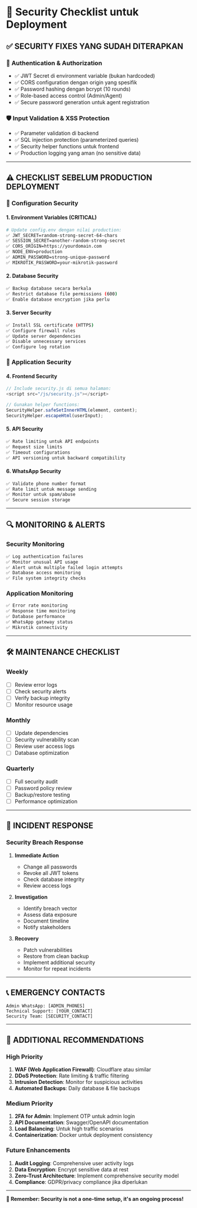 # 🔐 Security Checklist untuk Deployment

## ✅ SECURITY FIXES YANG SUDAH DITERAPKAN

### 🔑 **Authentication & Authorization**
- ✅ JWT Secret di environment variable (bukan hardcoded)
- ✅ CORS configuration dengan origin yang spesifik
- ✅ Password hashing dengan bcrypt (10 rounds)
- ✅ Role-based access control (Admin/Agent)
- ✅ Secure password generation untuk agent registration

### 🛡️ **Input Validation & XSS Protection**
- ✅ Parameter validation di backend
- ✅ SQL injection protection (parameterized queries)
- ✅ Security helper functions untuk frontend
- ✅ Production logging yang aman (no sensitive data)

---

## ⚠️ CHECKLIST SEBELUM PRODUCTION DEPLOYMENT

### 🔧 **Configuration Security**

#### **1. Environment Variables (CRITICAL)**
```bash
# Update config.env dengan nilai production:
✅ JWT_SECRET=random-strong-secret-64-chars
✅ SESSION_SECRET=another-random-strong-secret
✅ CORS_ORIGIN=https://yourdomain.com
✅ NODE_ENV=production
✅ ADMIN_PASSWORD=strong-unique-password
✅ MIKROTIK_PASSWORD=your-mikrotik-password
```

#### **2. Database Security**
```bash
✅ Backup database secara berkala
✅ Restrict database file permissions (600)
✅ Enable database encryption jika perlu
```

#### **3. Server Security**
```bash
✅ Install SSL certificate (HTTPS)
✅ Configure firewall rules
✅ Update server dependencies
✅ Disable unnecessary services
✅ Configure log rotation
```

### 🚀 **Application Security**

#### **4. Frontend Security**
```javascript
// Include security.js di semua halaman:
<script src="/js/security.js"></script>

// Gunakan helper functions:
SecurityHelper.safeSetInnerHTML(element, content);
SecurityHelper.escapeHtml(userInput);
```

#### **5. API Security**
```bash
✅ Rate limiting untuk API endpoints
✅ Request size limits
✅ Timeout configurations
✅ API versioning untuk backward compatibility
```

#### **6. WhatsApp Security**
```bash
✅ Validate phone number format
✅ Rate limit untuk message sending
✅ Monitor untuk spam/abuse
✅ Secure session storage
```

---

## 🔍 **MONITORING & ALERTS**

### **Security Monitoring**
```bash
✅ Log authentication failures
✅ Monitor unusual API usage
✅ Alert untuk multiple failed login attempts
✅ Database access monitoring
✅ File system integrity checks
```

### **Application Monitoring**
```bash
✅ Error rate monitoring
✅ Response time monitoring
✅ Database performance
✅ WhatsApp gateway status
✅ Mikrotik connectivity
```

---

## 🛠️ **MAINTENANCE CHECKLIST**

### **Weekly**
- [ ] Review error logs
- [ ] Check security alerts
- [ ] Verify backup integrity
- [ ] Monitor resource usage

### **Monthly**
- [ ] Update dependencies
- [ ] Security vulnerability scan
- [ ] Review user access logs
- [ ] Database optimization

### **Quarterly**
- [ ] Full security audit
- [ ] Password policy review
- [ ] Backup/restore testing
- [ ] Performance optimization

---

## 🚨 **INCIDENT RESPONSE**

### **Security Breach Response**
1. **Immediate Action**
   - Change all passwords
   - Revoke all JWT tokens
   - Check database integrity
   - Review access logs

2. **Investigation**
   - Identify breach vector
   - Assess data exposure
   - Document timeline
   - Notify stakeholders

3. **Recovery**
   - Patch vulnerabilities
   - Restore from clean backup
   - Implement additional security
   - Monitor for repeat incidents

---

## 📞 **EMERGENCY CONTACTS**

```
Admin WhatsApp: [ADMIN_PHONES]
Technical Support: [YOUR_CONTACT]
Security Team: [SECURITY_CONTACT]
```

---

## 🎯 **ADDITIONAL RECOMMENDATIONS**

### **High Priority**
1. **WAF (Web Application Firewall)**: Cloudflare atau similar
2. **DDoS Protection**: Rate limiting & traffic filtering
3. **Intrusion Detection**: Monitor for suspicious activities
4. **Automated Backups**: Daily database & file backups

### **Medium Priority**
1. **2FA for Admin**: Implement OTP untuk admin login
2. **API Documentation**: Swagger/OpenAPI documentation
3. **Load Balancing**: Untuk high traffic scenarios
4. **Containerization**: Docker untuk deployment consistency

### **Future Enhancements**
1. **Audit Logging**: Comprehensive user activity logs
2. **Data Encryption**: Encrypt sensitive data at rest
3. **Zero-Trust Architecture**: Implement comprehensive security model
4. **Compliance**: GDPR/privacy compliance jika diperlukan

---

**🔐 Remember: Security is not a one-time setup, it's an ongoing process!**
